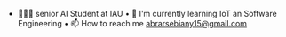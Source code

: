 * 👩🏻‍💻 senior AI Student at IAU 
• 🌱 I'm currently learning IoT an Software Engineering
• 📫 How to reach me abrarsebiany15@gmail.com

